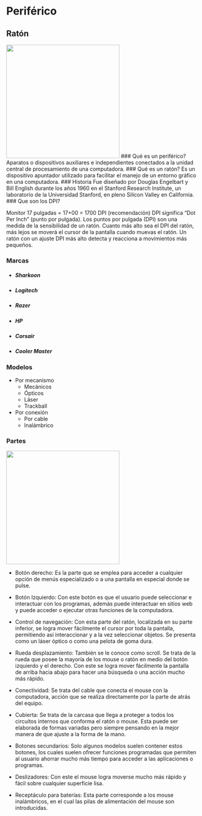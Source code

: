 
# Periférico
## Ratón
<img width="300" src=https://d2t1xqejof9utc.cloudfront.net/screenshots/pics/e89bbb803bc052674b90dd2af61100e0/large.jpg>
### Qué es un periférico?
Aparatos o dispositivos auxiliares e independientes conectados a la unidad central de procesamiento de una computadora.
### Qué es un ratón?
Es un dispositivo apuntador utilizado para facilitar el manejo de un entorno gráfico en una computadora.
### Historia
Fue diseñado por Douglas Engelbart y Bill English durante los años 1960 en el Stanford Research Institute, un laboratorio de la Universidad Stanford, en pleno Silicon Valley en California.
### Que son los DPI?

Monitor 17 pulgadas = 17+00 = 1700 DPI (recomendación)
DPI significa “Dot Per Inch” (punto por pulgada).
Los puntos por pulgada (DPI) son una medida de la sensibilidad de un ratón. Cuanto más alto sea el DPI del ratón, más lejos se moverá el cursor de la pantalla cuando muevas el ratón. Un ratón con un ajuste DPI más alto detecta y reacciona a movimientos más pequeños.

### Marcas

 - ##### **Sharkoon**
 - ##### **Logitech**
 - ##### **Razer**
 - ##### **HP**
 - ##### **Corsair**
 - ##### **Cooler Master**

 ### Modelos
 
 * Por mecanismo
	 * Mecánicos
	 * Ópticos
	 * Láser
	 * Trackball
 * Por conexión
	 * Por cable
	 * Inalámbrico
	 
 ### Partes
 
<img width= "300" src=https://shop.outplayed.it/wp-content/uploads/2018/09/Zelotes-T90-Gaming-Mouse-9200-DPI-Wired-USB-Computer-Mice-for-PC-Mac-8-Buttons-Multi-Modes-LED-Lights-0-2.jpg>

- Botón derecho: Es la parte que se emplea para acceder a cualquier opción de menús especializado o a una pantalla en especial donde se pulse.  

- Botón Izquierdo: Con este botón es que el usuario puede seleccionar e interactuar con los programas, además puede interactuar en sitios web y puede acceder o ejecutar otras funciones de la computadora.  
 
- Control de navegación: Con esta parte del ratón, localizada en su parte inferior, se logra mover fácilmente el cursor por toda la pantalla, permitiendo así interaccionar y a la vez seleccionar objetos. Se presenta como un láser óptico o como una pelota de goma dura.  
  
- Rueda desplazamiento: También se le conoce como scroll. Se trata de la rueda que posee la mayoría de los mouse o ratón en medio del botón izquierdo y el derecho. Con este se logra mover fácilmente la pantalla de arriba hacia abajo para hacer una búsqueda o una acción mucho más rápido.  
  
- Conectividad: Se trata del cable que conecta el mouse con la computadora, acción que se realiza directamente por la parte de atrás del equipo.  
  
- Cubierta: Se trata de la carcasa que llega a proteger a todos los circuitos internos que conforma el ratón o mouse. Esta puede ser elaborada de formas variadas pero siempre pensando en la mejor manera de que ajuste a la forma de la mano.  
  
- Botones secundarios: Solo algunos modelos suelen contener estos botones, los cuales suelen ofrecer funciones programadas que permiten al usuario ahorrar mucho más tiempo para acceder a las aplicaciones o programas.  
  
- Deslizadores: Con este el mouse logra moverse mucho más rápido y fácil sobre cualquier superficie lisa.  
  
- Receptáculo para baterías: Esta parte corresponde a los mouse inalámbricos, en el cual las pilas de alimentación del mouse son introducidas.   
 
 
